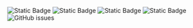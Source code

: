 ![Static Badge](https://img.shields.io/badge/blacklists-60-000000) ![Static Badge](https://img.shields.io/badge/blacklisted-3127473-cc0000) ![Static Badge](https://img.shields.io/badge/whitelisted-2244-00CC00) ![Static Badge](https://img.shields.io/badge/streaming_blacklist-28107-000000) ![GitHub issues](https://img.shields.io/github/issues/fabriziosalmi/blacklists)
